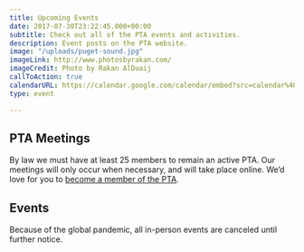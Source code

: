 ```yaml
---
title: Upcoming Events
date: 2017-07-30T23:22:45.000+00:00
subtitle: Check out all of the PTA events and activities.
description: Event posts on the PTA website.
image: "/uploads/puget-sound.jpg"
imageLink: http://www.photosbyrakan.com/
imageCredit: Photo by Rakan AlDuaij
callToAction: true
calendarURL: https://calendar.google.com/calendar/embed?src=calendar%40islandviewpta.org&ctz=America%2FLos_Angeles
type: event

---
```

## PTA Meetings

By law we must have at least 25 members to remain an active PTA. Our meetings will only occur when necessary, and will take place online. We’d love for you to [become a member of the PTA](/membership/).

## Events

Because of the global pandemic, all in-person events are canceled until further notice.